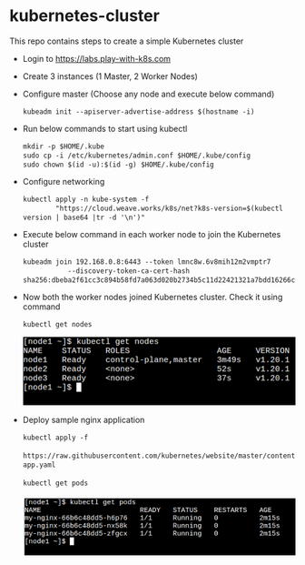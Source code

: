 # kubernetes-cluster
This repo contains steps to create a simple Kubernetes cluster

* Login to https://labs.play-with-k8s.com
* Create 3 instances (1 Master, 2 Worker Nodes)
* Configure master (Choose any node and execute below command)
  ``` 
  kubeadm init --apiserver-advertise-address $(hostname -i)
  ```
* Run below commands to start using kubectl
  ```
  mkdir -p $HOME/.kube
  sudo cp -i /etc/kubernetes/admin.conf $HOME/.kube/config
  sudo chown $(id -u):$(id -g) $HOME/.kube/config
  ```
* Configure networking
  ```
  kubectl apply -n kube-system -f 
          "https://cloud.weave.works/k8s/net?k8s-version=$(kubectl version | base64 |tr -d '\n')"
  ```
* Execute below command in each worker node to join the Kubernetes cluster
  ```
  kubeadm join 192.168.0.8:6443 --token lmnc8w.6v8mih12m2vmptr7 
             --discovery-token-ca-cert-hash sha256:dbeba2f61cc3c894b58fd7a063d020b2734b5c11d22421321a7bdd16266c06d7
  ```
             
* Now both the worker nodes joined Kubernetes cluster. Check it using command
  ```
  kubectl get nodes
  ```
  
   ![Screenshot](img/get_nodes.png)
* Deploy sample nginx application
  ```
  kubectl apply -f 
          https://raw.githubusercontent.com/kubernetes/website/master/content/en/examples/application/nginx-app.yaml
  
  kubectl get pods
  ```
  
   ![Screenshot](img/get_pods.png)
  



